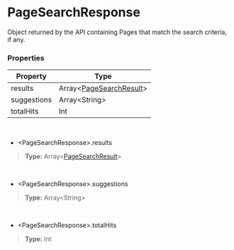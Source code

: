 # PageSearchResponse
Object returned by the API containing Pages that match the search criteria, if any.

### Properties

|Property|Type|
---|---
|results|Array&lt;[PageSearchResult](/structures/pagesearchresult)&gt;|
|suggestions|Array&lt;String&gt;|
|totalHits|Int|

<br>

- &lt;PageSearchResponse&gt;.results<br>
> **Type:** Array&lt;[PageSearchResult](/structures/pagesearchresult)&gt;<br>

<br>

- &lt;PageSearchResponse&gt;.suggestions<br>
> **Type:** Array&lt;String&gt;<br>

<br>

- &lt;PageSearchResponse&gt;.totalHits<br>
> **Type:** Int<br>